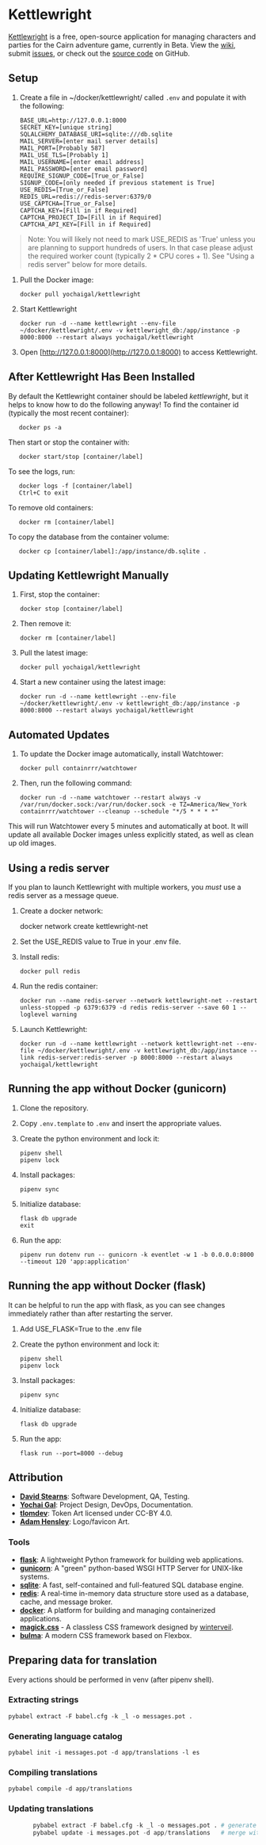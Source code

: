 

# Kettlewright

[Kettlewright](https://kettlewright.com) is a free, open-source application for managing characters and parties for the Cairn adventure game, currently in Beta. View the [wiki](https://github.com/yochaigal/kettlewright/wiki), submit [issues](https://github.com/yochaigal/kettlewright/issues), or check out the [source code](https://github.com/yochaigal/kettlewright) on GitHub.

## Setup

1. Create a file in ~/docker/kettlewright/ called `.env` and populate it with the following:

       BASE_URL=http://127.0.0.1:8000
       SECRET_KEY=[unique string]
       SQLALCHEMY_DATABASE_URI=sqlite:///db.sqlite
       MAIL_SERVER=[enter mail server details]
       MAIL_PORT=[Probably 587]
       MAIL_USE_TLS=[Probably 1]
       MAIL_USERNAME=[enter email address]
       MAIL_PASSWORD=[enter email password]
       REQUIRE_SIGNUP_CODE=[True_or_False]
       SIGNUP_CODE=[only needed if previous statement is True]
       USE_REDIS=[True_or_False]
       REDIS_URL=redis://redis-server:6379/0
       USE_CAPTCHA=[True_or_False]
       CAPTCHA_KEY=[Fill in if Required]
       CAPTCHA_PROJECT_ID=[Fill in if Required]
       CAPTCHA_API_KEY=[Fill in if Required]

> Note: You will likely not need to mark USE_REDIS as 'True' unless you are planning to support hundreds of users. In that case please adjust the required worker count (typically 2 * CPU cores + 1). See "Using a redis server" below for more details.


1. Pull the Docker image:

       docker pull yochaigal/kettlewright

2. Start Kettlewright

       docker run -d --name kettlewright --env-file ~/docker/kettlewright/.env -v kettlewright_db:/app/instance -p 8000:8000 --restart always yochaigal/kettlewright

3. Open [http://127.0.0.1:8000](http://127.0.0.1:8000) to access Kettlewright.

## After Kettlewright Has Been Installed

By default the Kettlewright container should be labeled _kettlewright_, but it helps to know how to do the following anyway!
To find the container id (typically the most recent container):

       docker ps -a

Then start or stop the container with:

       docker start/stop [container/label]

To see the logs, run:

       docker logs -f [container/label]
       Ctrl+C to exit

To remove old containers:

       docker rm [container/label]

To copy the database from the container volume:

       docker cp [container/label]:/app/instance/db.sqlite .

## Updating Kettlewright Manually

1. First, stop the container:

       docker stop [container/label]

2. Then remove it:

       docker rm [container/label]

3. Pull the latest image:

       docker pull yochaigal/kettlewright

4. Start a new container using the latest image:

       docker run -d --name kettlewright --env-file ~/docker/kettlewright/.env -v kettlewright_db:/app/instance -p 8000:8000 --restart always yochaigal/kettlewright

## Automated Updates

1. To update the Docker image automatically, install Watchtower:

       docker pull containrrr/watchtower

2. Then, run the following command:

       docker run -d --name watchtower --restart always -v /var/run/docker.sock:/var/run/docker.sock -e TZ=America/New_York containrrr/watchtower --cleanup --schedule "*/5 * * * *"
       
This will run Watchtower every 5 minutes and automatically at boot. It will update all available Docker images unless explicitly stated, as well as clean up old images.

## Using a redis server

If you plan to launch Kettlewright with multiple workers, you _must_ use a redis server as a message queue.

1. Create a docker network:
   
   docker network create kettlewright-net

2. Set the USE_REDIS value to True in your .env file. 

3. Install redis:

       docker pull redis

4. Run the redis container:

       docker run --name redis-server --network kettlewright-net --restart unless-stopped -p 6379:6379 -d redis redis-server --save 60 1 --loglevel warning

5. Launch Kettlewright:

       docker run -d --name kettlewright --network kettlewright-net --env-file ~/docker/kettlewright/.env -v kettlewright_db:/app/instance --link redis-server:redis-server -p 8000:8000 --restart always yochaigal/kettlewright

## Running the app without Docker (gunicorn)

1. Clone the repository.

2. Copy `.env.template` to `.env` and insert the appropriate values.

3. Create the python environment and lock it:

       pipenv shell
       pipenv lock

5. Install packages:

       pipenv sync

6. Initialize database:

       flask db upgrade
       exit

7. Run the app:

       pipenv run dotenv run -- gunicorn -k eventlet -w 1 -b 0.0.0.0:8000 --timeout 120 'app:application'

## Running the app without Docker (flask)

It can be helpful to run the app with flask, as you can see changes immediately rather than after restarting the server.

1. Add USE_FLASK=True to the .env file

2. Create the python environment and lock it:

       pipenv shell
       pipenv lock

3. Install packages:

       pipenv sync

4. Initialize database:

       flask db upgrade

5. Run the app:

       flask run --port=8000 --debug

## Attribution

- [**David Stearns**](https://github.com/david-stearns): Software Development, QA, Testing.
- [**Yochai Gal**](https://newschoolrevolution.com): Project Design, DevOps, Documentation.
- [**tlomdev**](https://tlomdev.itch.io/tlomdevs-tokens): Token Art licensed under CC-BY 4.0.
- [**Adam Hensley**](https://adamhensley.itch.io/): Logo/favicon Art.

### Tools

- [**flask**](https://flask.palletsprojects.com/en/3.0.x/): A lightweight Python framework for building web applications.
- [**gunicorn**](https://gunicorn.org/): A "green" python-based WSGI HTTP Server for UNIX-like systems.
- [**sqlite**](https://www.sqlite.org): A fast, self-contained and full-featured SQL database engine.
- [**redis**](https://redis.io): A real-time in-memory data structure store used as a database, cache, and message broker.
- [**docker**](https://www.docker.com): A platform for building and managing containerized applications.
- [**magick.css**](https://css.winterveil.net) - A classless CSS framework designed by [winterveil](https://github.com/wintermute-cell).
- [**bulma**](https://github.com/jgthms/bulma): A modern CSS framework based on Flexbox.

## Preparing data for translation

Every actions should be performed in venv (after pipenv shell).

### Extracting strings

`pybabel extract -F babel.cfg -k _l -o messages.pot .`

### Generating language catalog

`pybabel init -i messages.pot -d app/translations -l es`

### Compiling translations

`pybabel compile -d app/translations`

### Updating translations

```python
       pybabel extract -F babel.cfg -k _l -o messages.pot . # generate new definitions
       pybabel update -i messages.pot -d app/translations   # merge with existing translations
```